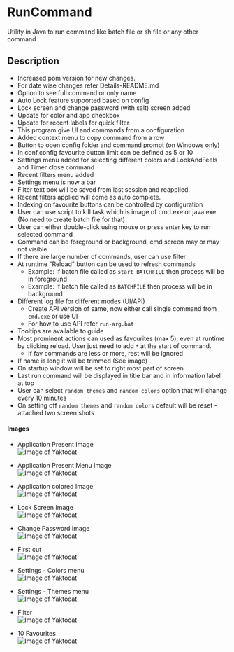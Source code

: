 # RunCommand
Utility in Java to run command like batch file or sh file or any other command

## Description<br>
* Increased pom version for new changes.
* For date wise changes refer Details-README.md
* Option to see full command or only name
* Auto Lock feature supported based on config
* Lock screen and change password (with salt) screen added
* Update for color and app checkbox
* Update for recent labels for quick filter
* This program give UI and commands from a configuration
* Added context menu to copy command from a row
* Button to open config folder and command prompt (on Windows only)
* In conf.config favourite button limit can be defined as 5 or 10
* Settings menu added for selecting different colors and LookAndFeels and Timer close command
* Recent filters menu added
* Settings menu is now a bar
* Filter text box will be saved from last session and reapplied.
* Recent filters applied will come as auto complete.
* Indexing on favourite buttons can be controlled by configuration
* User can use script to kill task which is image of cmd.exe or java.exe (No need to create batch file for that)
* User can either double-click using mouse or press enter key to run selected command
* Command can be foreground or background, cmd screen may or may not visible
* If there are large number of commands, user can use filter
* At runtime "Reload" button can be used to refresh commands
    - Example: If batch file called as `start BATCHFILE` then process will be in foreground
    - Example: If batch file called as `BATCHFILE` then process will be in background
* Different log file for different modes (UI/API)
    - Create API version of same, now either call single command from `cmd.exe` or use UI
    - For how to use API refer `run-arg.bat`
* Tooltips are available to guide
* Most prominent actions can used as favourites (max 5), even at runtime by clicking reload.  User just need to add `*` at the start of command.
    - If fav commands are less or more, rest will be ignored
* If name is long it will be trimmed (See image)
* On startup window will be set to right most part of screen
* Last run command will be displayed in title bar and in information label at top
* User can select `random themes` and `random colors` option that will change every 10 minutes
* On setting off `random themes` and `random colors` default will be reset - attached two screen shots

#### Images<br>
* Application Present Image<br>
![Image of Yaktocat](https://github.com/svermaji/RunCommand/blob/master/app-images/app-image-3-oct-21.png) 

* Application Present Menu Image<br>
![Image of Yaktocat](https://github.com/svermaji/RunCommand/blob/master/app-images/app-image-3-oct-2021-menu.png)

* Application colored Image<br>
![Image of Yaktocat](https://github.com/svermaji/RunCommand/blob/master/app-images/app-image-colored-3-oct-21.png)

* Lock Screen Image<br>
![Image of Yaktocat](https://github.com/svermaji/RunCommand/blob/master/app-images/app-image-lock-1-oct-2021.png)

* Change Password Image<br>
![Image of Yaktocat](https://github.com/svermaji/RunCommand/blob/master/app-images/app-image-change-pwd-1-oct-2021.png)

* First cut<br>
![Image of Yaktocat](https://github.com/svermaji/RunCommand/blob/master/app-images/app-image-first-cut.png) 

* Settings - Colors menu<br>
![Image of Yaktocat](https://github.com/svermaji/RunCommand/blob/master/app-images/app-image-colors-menu.png) 

* Settings - Themes menu<br>
![Image of Yaktocat](https://github.com/svermaji/RunCommand/blob/master/app-images/app-image-themes-menu.png) 

* Filter<br>
![Image of Yaktocat](https://github.com/svermaji/RunCommand/blob/master/app-images/app-image-filter.png) 

* 10 Favourites<br>
![Image of Yaktocat](https://github.com/svermaji/RunCommand/blob/master/app-images/app-image-10-favs.png) 

